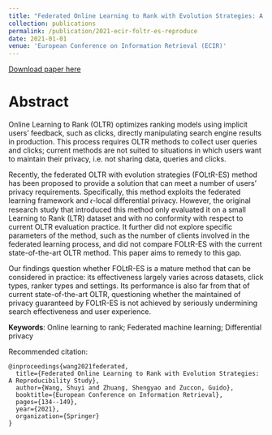 ```yaml
---
title: "Federated Online Learning to Rank with Evolution Strategies: A Reproducibility Study"
collection: publications
permalink: /publication/2021-ecir-foltr-es-reproduce
date: 2021-01-01
venue: 'European Conference on Information Retrieval (ECIR)'
---
```


[Download paper here](https://link.springer.com/chapter/10.1007/978-3-030-72240-1_10)

# Abstract
Online Learning to Rank (OLTR) optimizes ranking models using implicit users’ feedback, such as clicks, directly manipulating search engine results in production. This process requires OLTR methods to collect user queries and clicks; current methods are not suited to situations in which users want to maintain their privacy, i.e. not sharing data, queries and clicks.

Recently, the federated OLTR with evolution strategies (FOLtR-ES) method has been proposed to provide a solution that can meet a number of users’ privacy requirements. Specifically, this method exploits the federated learning framework and 𝜖-local differential privacy. However, the original research study that introduced this method only evaluated it on a small Learning to Rank (LTR) dataset and with no conformity with respect to current OLTR evaluation practice. It further did not explore specific parameters of the method, such as the number of clients involved in the federated learning process, and did not compare FOLtR-ES with the current state-of-the-art OLTR method. This paper aims to remedy to this gap.

Our findings question whether FOLtR-ES is a mature method that can be considered in practice: its effectiveness largely varies across datasets, click types, ranker types and settings. Its performance is also far from that of current state-of-the-art OLTR, questioning whether the maintained of privacy guaranteed by FOLtR-ES is not achieved by seriously undermining search effectiveness and user experience.

**Keywords**: Online learning to rank; Federated machine learning; Differential privacy

Recommended citation:

    @inproceedings{wang2021federated,
      title={Federated Online Learning to Rank with Evolution Strategies: A Reproducibility Study},
      author={Wang, Shuyi and Zhuang, Shengyao and Zuccon, Guido},
      booktitle={European Conference on Information Retrieval},
      pages={134--149},
      year={2021},
      organization={Springer}
    }
